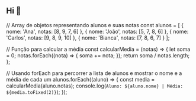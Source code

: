 ## Hi 👋

// Array de objetos representando alunos e suas notas
const alunos = [
  { nome: 'Ana', notas: [8, 9, 7, 6] },
  { nome: 'João', notas: [5, 7, 8, 6] },
  { nome: 'Carlos', notas: [9, 8, 9, 10] },
  { nome: 'Bianca', notas: [7, 8, 6, 7] }
];

// Função para calcular a média
const calcularMedia = (notas) => {
  let soma = 0;
  notas.forEach((nota) => {
    soma += nota;
  });
  return soma / notas.length;
};

// Usando forEach para percorrer a lista de alunos e mostrar o nome e a média de cada um
alunos.forEach((aluno) => {
  const media = calcularMedia(aluno.notas);
  console.log(`Aluno: ${aluno.nome} | Média: ${media.toFixed(2)}`);
});
